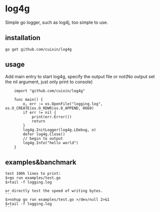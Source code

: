 log4g
=======

Simple go logger, such as log4j, too simple to use.

installation
------------

    go get github.com/cuixin/log4g

usage
-----

Add main entry to start log4g, specify the output file or not(No
output set the nil argument, just only print to console)


```
    import "github.com/cuixin/log4g"

    func main() {
        o, err := os.OpenFile("logging.log", os.O_CREATE|os.O_RDWR|os.O_APPEND, 0660)
        if err != nil {
            print(err.Error())
            return
        }
        log4g.InitLogger(log4g.LDebug, o)
        defer log4g.Close()
        // begin to output
        log4g.Info("hello world")
    }
```

examples&banchmark
-------
    test 100k lines to print:
    $>go run examples/test.go
    $>tail -f logging.log

    or directly test the speed of writing bytes.
    ```
    $>nohup go run examples/test.go >/dev/null 2>&1
    $>tail -f logging.log
    ```